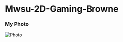 # Mwsu-2D-Gaming-Browne

### My Photo
![Photo](https://avatars0.githubusercontent.com/u/14968275?v=3&s=460)
